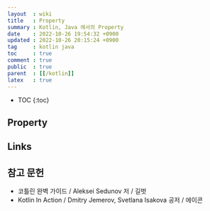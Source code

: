 ```yaml
---
layout  : wiki
title   : Property
summary : Kotlin, Java 에서의 Property
date    : 2022-10-26 19:54:32 +0900
updated : 2022-10-26 20:15:24 +0900
tag     : kotlin java
toc     : true
comment : true
public  : true
parent  : [[/kotlin]]
latex   : true
---
```

* TOC
{:toc}

## Property

## Links

## 참고 문헌

- 코틀린 완벽 가이드 / Aleksei Sedunov 저 / 길벗
- Kotlin In Action / Dmitry Jemerov, Svetlana Isakova 공저 / 에이콘